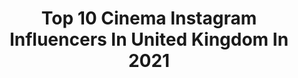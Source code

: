 ---
title: Top 10 Cinema Instagram Influencers In United Kingdom In 2021
description: >-
  Find top cinema Instagram influencers in United Kingdom in 2021. Most popular hashtags: #cinematography #weddingdress #ig.
platform: Instagram
hits: 328
text_top: Analyze the top-rated Instagram accounts on inBeat.
text_bottom: Our search engine has 328 Instagram influencers like this in United Kingdom for you to work with.
profiles:
  - username: "theweddingstoriesuk"
    fullname: >-
      The Wedding Stories
    bio: >-
      💍 Let Us Capture Your Love Story 📽 Luxury Wedding Cinema & Photos 💎 Awarded Filmmaker Of The Year 2018 💌 Info@theweddingstories.co.uk ☎️ +447379300330
    location: "United Kingdom"
    followers: 19948
    engagement: 1673
    commentsToLikes: 0.019477
    id: ck5zmfslcmhuw0i14ahgyp1l1
    verified: false
    hashtags: "#weddingdress, #mehndibride, #nikahsetup, #asianweddingcinematography"
  - username: "maxwilko"
    fullname: >-
      Max Willcocks
    bio: >-
      Athlete. • Producer • Consultant | RED owner | Outdoor adventure cinematographer & photographer The TrackHouse Studio •
    location: "United Kingdom"
    followers: 7910
    engagement: 422
    commentsToLikes: 0.083981
    id: ck5zx4hx57bv60i14r1vnbt57
    verified: false
    hashtags: "#explore, #marathontraining, #runlovers, #adventure"
  - username: "memoirz"
    fullname: >-
      Asian Wedding Photo & Cinema
    bio: >-
      International Asian Wedding Photo & Cinema +447581 194 523 info@memoirz.co.uk
    location: "United Kingdom"
    followers: 43248
    engagement: 548
    commentsToLikes: 0.010729
    id: ck0vuxi74mm270i19eofsk2rs
    verified: false
    hashtags: "#memoirzbride, #whenthebeatdrops, #throwbackthursday"
  - username: "dougelliottphoto"
    fullname: >-
      Douglas Elliott
    bio: >-
      Cinematic portrait & music photographer Brighton, UK
    location: "United Kingdom"
    followers: 11701
    engagement: 884
    commentsToLikes: 0.015016
    id: ck5cckdoshivn0i11jhnygx6d
    verified: false
    hashtags: "#stayathome, #blackouttuesday, #tbt"
  - username: "signaturemedia"
    fullname: >-
      Signature Media
    bio: >-
      Photography | Cinematography | Weddings | Music | Commercial getintouch@signaturemedialtd.co.uk +44 20 7965 7371 Please email any enquiries - No DM’s
    location: "United Kingdom"
    followers: 8591
    engagement: 866
    commentsToLikes: 0.016223
    id: ck0vzxk4sbdly0i19p4rwkxi9
    verified: false
    hashtags: "#bangladeshibride, #weddingphotography, #wedding, #allthingsbridal"
  - username: "danteslens"
    fullname: >-
      Harrison Dante | Photographer
    bio: >-
      Dante's World 🗺 📧 for bookings Owner of @dantesmodels Fashion Photographer / Cinematographer / Animator. Everything Aesthetically Pleasing.
    location: "United Kingdom"
    followers: 65461
    engagement: 343
    commentsToLikes: 0.050361
    id: ck5zpaqmpsbds0i1479fxxtol
    verified: false
    hashtags: "#editorialfashionshoots, #urbanphotography, #wethecreator, #2instagoodportraitlove"
  - username: "amirhaq"
    fullname: >-
      Amir Haq
    bio: >-
      Wedding Photography & Cinema United Kingdom +447852 389 242 info@amirhaq.com #amirhaq
    location: "United Kingdom"
    followers: 17217
    engagement: 449
    commentsToLikes: 0.016680
    id: ck5hlqb5jkno10i11yltv6dqk
    verified: false
    hashtags: ""
  - username: "davidwestphotography"
    fullname: >-
      Extra special wedding photos
    bio: >-
      Ranked: 🏆Top 10 in UK 🏆Top 50 in 🌎 🔥 Destination wedding photographer 🎥 Cinematic images Book now 2021. Website & more info ⬇️
    location: "United Kingdom"
    followers: 8681
    engagement: 289
    commentsToLikes: 0.039271
    id: ck5qaov4shib10i119a1os5zj
    verified: false
    hashtags: "#junebugweddings, #luxurywedding, #blacktiewedding, #rmw"
  - username: "cole__graham"
    fullname: >-
      cole graham
    bio: >-
      cinematographer | @murthaskouras 🇨🇦🇺🇸
    location: "United Kingdom"
    followers: 5841
    engagement: 1480
    commentsToLikes: 0.050743
    id: ck0u75znl3wp00i19keby5f25
    verified: false
    hashtags: "#cinematography, #theysawthesunfirst, #nyc, #alexalf"
  - username: "panos.mavrakis"
    fullname: >-
      Panos Mavrakis 📸
    bio: >-
      Photographer | Cinematographer
    location: "United Kingdom"
    followers: 16291
    engagement: 1002
    commentsToLikes: 0.036517
    id: ck0tz9qpepnhl0i19megcmwzp
    verified: false
    hashtags: "#team, #landscape, #feelgreece, #ig"
---